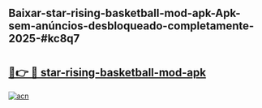 ## Baixar-star-rising-basketball-mod-apk-Apk-sem-anúncios-desbloqueado-completamente-2025-#kc8q7

# <h2><a href="https://ainizakaria.my?title=star-rising-basketball-mod-apk&ref=20M">🔗👉 🔴 star-rising-basketball-mod-apk</a></h2>

[![acn](https://github.com/user-attachments/assets/0f9c940e-d8b0-45ae-aac7-cd30a18b3e1c)](https://ainizakaria.my?title=star-rising-basketball-mod-apk&ref=20M)


